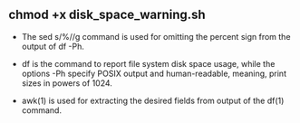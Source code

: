  ##  chmod +x disk_space_warning.sh
 
 - The sed s/%//g command is used for omitting the percent sign from the output of df -Ph.

 - df is the command to report file system disk space usage, while the options -Ph specify POSIX output and human-readable, meaning, print sizes in powers of 1024.

- awk(1) is used for extracting the desired fields from output of the df(1) command.